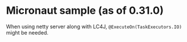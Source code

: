 # Micronaut sample (as of 0.31.0)

When using netty server along with LC4J, `@ExecuteOn(TaskExecutors.IO)` might be needed.
